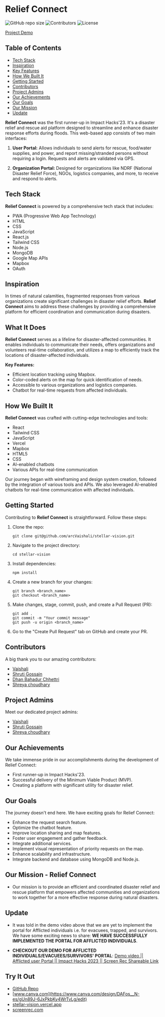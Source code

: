 # Relief Connect

![GitHub repo size](https://img.shields.io/github/repo-size/arcVaishali/stellar-vision)
![Contributors](https://img.shields.io/github/contributors/arcVaishali/stellar-vision)
![License](https://img.shields.io/badge/license-MIT-blue)

[Project Demo](https://devpost.com/software/relief-connect)
## Table of Contents
- [Tech Stack](#tech-stack)
- [Inspiration](#inspiration)
- [Key Features](#key-features)
- [How We Built It](#how-we-built-it)
- [Getting Started](#getting-started)
- [Contributors](#contributors)
- [Project Admins](#project-admins)
- [Our Achievements](#our-achievements)
- [Our Goals](#our-goals)
- [Our Mission](#our-mission)
- [Update](#update)

**Relief Connect** was the first runner-up in Impact Hacks'23. It's a disaster relief and rescue aid platform designed to streamline and enhance disaster response efforts during floods. This web-based app consists of two main interfaces:

1. **User Portal:** Allows individuals to send alerts for rescue, food/water supplies, and power, and report missing/stranded persons without requiring a login. Requests and alerts are validated via GPS.

2. **Organization Portal:** Designed for organizations like NDRF (National Disaster Relief Force), NGOs, logistics companies, and more, to receive and respond to alerts.

## Tech Stack

**Relief Connect** is powered by a comprehensive tech stack that includes:

- PWA (Progressive Web App Technology)
- HTML
- CSS
- JavaScript
- React.js
- Tailwind CSS
- Node.js
- MongoDB
- Google Map APIs
- Mapbox
- OAuth

## Inspiration

In times of natural calamities, fragmented responses from various organizations create significant challenges in disaster relief efforts. **Relief Connect** aims to address these challenges by providing a comprehensive platform for efficient coordination and communication during disasters.

## What It Does

**Relief Connect** serves as a lifeline for disaster-affected communities. It enables individuals to communicate their needs, offers organizations and volunteers real-time collaboration, and utilizes a map to efficiently track the locations of disaster-affected individuals.

**Key Features:**

- Efficient location tracking using Mapbox.
- Color-coded alerts on the map for quick identification of needs.
- Accessible to various organizations and logistics companies.
- Chatbot for real-time requests from affected individuals.

## How We Built It

**Relief Connect** was crafted with cutting-edge technologies and tools:

- React
- Tailwind CSS
- JavaScript
- Vercel
- Mapbox
- HTML5
- CSS
- AI-enabled chatbots
- Various APIs for real-time communication

Our journey began with wireframing and design system creation, followed by the integration of various tools and APIs. We also leveraged AI-enabled chatbots for real-time communication with affected individuals.

## Getting Started

Contributing to **Relief Connect** is straightforward. Follow these steps:

1. Clone the repo:

   ```shell
   git clone git@github.com/arcVaishali/stellar-vision.git
   ```
   
2. Navigate to the project directory:

    ```shell
    cd stellar-vision
    ```
3. Install dependencies:
    
    ```shell
    npm install
    ```
4. Create a new branch for your changes:
    ```shell
    git branch <branch_name>
    git checkout <branch_name>
    ```
5. Make changes, stage, commit, push, and create a Pull Request (PR):
    
    ```shell
    git add .
    git commit -m "Your commit message"
    git push -u origin <branch_name>
    ```
6. Go to the "Create Pull Request" tab on GitHub and create your PR.

## Contributors
A big thank you to our amazing contributors:

- [Vaishali](https://github.com/arcVaishali)
- [Shruti Gossain](https://github.com/ShrutiGossain)
- [Dhan Bahadur Chhettri](https://github.com/MrDBC)
- [Shreya choudhary](https://github.com/Shreyachoudhary20)
## Project Admins
Meet our dedicated project admins:

- [Vaishali](https://github.com/arcVaishali)
- [Shruti Gossain](https://github.com/ShrutiGossain)
- [Shreya choudhary](https://github.com/Shreyachoudhary20)
## Our Achievements
We take immense pride in our accomplishments during the development of Relief Connect:

- First runner-up in Impact Hacks'23.
- Successful delivery of the Minimum Viable Product (MVP).
- Creating a platform with significant utility for disaster relief.
## Our Goals
The journey doesn't end here. We have exciting goals for Relief Connect:

- Enhance the request search feature.
- Optimize the chatbot feature.
- Improve location sharing and map features.
- Foster user engagement and gather feedback.
- Integrate additional services.
- Implement visual representation of priority requests on the map.
- Enhance scalability and infrastructure.
- Integrate backend and database using MongoDB and Node.js.
## Our Mission - Relief Connect
- Our mission is to provide an efficient and coordinated disaster relief and rescue  platform that empowers affected communities and organizations to work together for a more effective response during natural disasters.
## Update

- It was told in the demo video above that we are yet to implement the portal for Afflicted individuals i.e. for evacuees, trapped, and survivors. We have some exciting news to share: **WE HAVE SUCCESSFULLY IMPLEMENTED THE PORTAL FOR AFFLICTED INDIVIDUALS**.

- **CHECKOUT OUR DEMO FOR AFFLICTED INDIVIDUALS/EVACUEES/SURVIVORS' PORTAL**: [Demo video || Afflicted user Portal || Impact Hacks 2023 || Screen Rec Shareable Link](https://screenrec.com/share/tIAZ7jGYS5)

## Try It Out
 - [GitHub Repo](https://github.com/arcVaishali/stellar-vision)
 - [www.canva.com](https://www.canva.com/design/DAFos__N-es/gUn89J-6JxPkbKy4WrTvLg/edit)
 - [stellar-vision.vercel.app](https://stellar-vision.vercel.app/)
 - [screenrec.com](https://screenrec.com/share/tIAZ7jGYS5)









